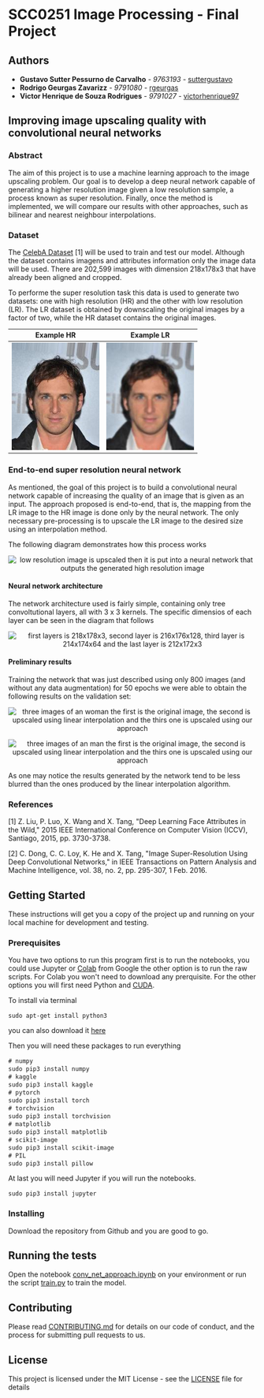 # SCC0251 Image Processing - Final Project

## Authors

* **Gustavo Sutter Pessurno de Carvalho** - *9763193* - [suttergustavo](https://github.com/suttergustavo)
* **Rodrigo Geurgas Zavarizz** - *9791080* - [rgeurgas](https://github.com/rgeurgas)
* **Victor Henrique de Souza Rodrigues** - *9791027* - [victorhenrique97](https://github.com/victorhenrique97)

## Improving image upscaling quality with convolutional neural networks

### Abstract

The aim of this project is to use a machine learning approach to the image upscaling problem. Our goal is to develop a deep neural network capable of generating a higher resolution image given a low resolution sample, a process known as super resolution. Finally, once the method is implemented, we will compare our results with other approaches, such as bilinear and nearest neighbour interpolations.

### Dataset
The [CelebA Dataset](http://mmlab.ie.cuhk.edu.hk/projects/CelebA.html) [1] will be used to train and test our model. Although the dataset contains imagens and attributes information only the image data will be used. There are 202,599 images with dimension 218x178x3 that have already been aligned and cropped.

To performe the super resolution task this data is used to generate two datasets: one with high resolution (HR) and the other with low resolution (LR). The LR dataset is obtained by downscaling the original images by a factor of two, while the HR dataset contains the original images.


| Example HR| Example LR |
|--|--|
| ![high resolution image example](images/example_HR.jpg) | ![low resolution image example](images/example_LR.jpg)|

### End-to-end super resolution neural network

As mentioned, the goal of this project is to build a convolutional neural network capable of increasing the quality of an image that is given as an input. The approach proposed is end-to-end, that is, the mapping from the LR image to the HR image is done only by the neural network. The only necessary pre-processing is to upscale the LR image to the desired size using an interpolation method. 

The following diagram demonstrates how this process works

<p align="center"> 
  <img alt="low resolution image is upscaled then it is put into a neural network that outputs the generated high resolution image" src="images/dip_flow.png">
</p>

#### Neural network architecture

The network architecture used is fairly simple, containing only tree convoltutional layers, all with 3 x 3 kernels. The specific dimensios of each layer can be seen in the diagram that follows

<p align="center">
  <img alt="first layers is 218x178x3, second layer is 216x176x128, third layer is 214x174x64 and the last layer is 212x172x3" src="images/net_arch.png">
</p>

#### Preliminary results

Training the network that was just described using only 800 images (and without any data augmentation) for 50 epochs we were able to obtain the following results on the validation set:

<p align="center">
  <img alt="three images of an woman the first is the original image, the second is upscaled using linear interpolation and the thirs one is upscaled using our approach" src="images/first_results/1.png">
</p>

<p align="center">
  <img alt="three images of an man the first is the original image, the second is upscaled using linear interpolation and the thirs one is upscaled using our approach" src="images/first_results/2.png">
</p>

As one may notice the results generated by the network tend to be less blurred than the ones produced by the linear interpolation algorithm.

### References

[1] Z. Liu, P. Luo, X. Wang and X. Tang, "Deep Learning Face Attributes in the Wild," 2015 IEEE International Conference on Computer Vision (ICCV), Santiago, 2015, pp. 3730-3738.

[2] C. Dong, C. C. Loy, K. He and X. Tang, "Image Super-Resolution Using Deep Convolutional Networks," in IEEE Transactions on Pattern Analysis and Machine Intelligence, vol. 38, no. 2, pp. 295-307, 1 Feb. 2016.

## Getting Started

These instructions will get you a copy of the project up and running on your local machine for development and testing.

### Prerequisites

You have two options to run this program first is to run the notebooks, you could use Jupyter or [Colab](https://colab.research.google.com/) from Google the other option is to run the raw scripts. For Colab you won't need to download any prerquisite. For the other options you will first need Python and [CUDA](https://developer.nvidia.com/cuda-10.0-download-archive).

To install via terminal
```
sudo apt-get install python3
```
you can also download it [here](https://www.python.org/downloads/)

Then you will need these packages to run everything
```
# numpy
sudo pip3 install numpy
# kaggle
sudo pip3 install kaggle
# pytorch
sudo pip3 install torch
# torchvision
sudo pip3 install torchvision
# matplotlib
sudo pip3 install matplotlib
# scikit-image
sudo pip3 install scikit-image
# PIL
sudo pip3 install pillow
```

At last you will need Jupyter if you will run the notebooks.
```
sudo pip3 install jupyter
```

### Installing

Download the repository from Github and you are good to go.

## Running the tests

Open the notebook [conv_net_approach.ipynb](notebooks/conv_net_approach.ipynb) on your environment or run the script [train.py](src/train.py) to train the model.

## Contributing

Please read [CONTRIBUTING.md](CONTRIBUTING.md) for details on our code of conduct, and the process for submitting pull requests to us.

## License

This project is licensed under the MIT License - see the [LICENSE](LICENSE) file for details
